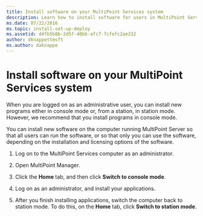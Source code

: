 ```yaml
---
title: Install software on your MultiPoint Services system
description: Learn how to install software for users in MultiPoint Services
ms.date: 07/22/2016
ms.topic: install-set-up-deploy
ms.assetid: d4fb5b8b-2d57-40bb-afc7-7cfefc2ae232
author: dknappettmsft
ms.author: daknappe
---
```

# Install software on your MultiPoint Services system
When you are logged on as an administrative user, you can install new programs either in console mode or, from a station, in station mode. However, we recommend that you install programs in console mode.

You can install new software on the computer running MultiPoint Server so that all users can run the software, or so that only you can use the software, depending on the installation and licensing options of the software.

1.  Log on to the MultiPoint Services computer as an administrator.

2.  Open MultiPoint Manager.

3.  Click the **Home** tab, and then click **Switch to console mode**.

4.  Log on as an administrator, and install your applications.

5.  After you finish installing applications, switch the computer back to station mode. To do this, on the **Home** tab, click **Switch to station mode**.
